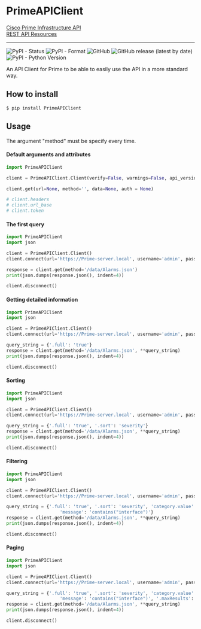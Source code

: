 # PrimeAPIClient
[Cisco Prime Infrastructure API](https://developer.cisco.com/site/prime-infrastructure/documents/api-reference/rest-api-v3-0/ "Cisco Prime Infrastructure API")<br />
[REST API Resources](https://developer.cisco.com/site/prime-infrastructure/documents/api-reference/rest-api-v3-3/ "REST API Resources")

---

![PyPI - Status](https://img.shields.io/pypi/status/PrimeAPIClient)
![PyPI - Format](https://img.shields.io/pypi/format/PrimeAPIClient)
![GitHub](https://img.shields.io/github/license/vsantiago113/PrimeAPIClient)
![GitHub release (latest by date)](https://img.shields.io/github/v/release/vsantiago113/PrimeAPIClient)
![PyPI - Python Version](https://img.shields.io/pypi/pyversions/PrimeAPIClient)

An API Client for Prime to be able to easily use the API in a more standard way.

## How to install
```ignorelang
$ pip install PrimeAPIClient
```

## Usage
The argument "method" must be specify every time.

#### Default arguments and attributes
```python
import PrimeAPIClient

client = PrimeAPIClient.Client(verify=False, warnings=False, api_version='v1')

client.get(url=None, method='', data=None, auth = None)

# client.headers
# client.url_base
# client.token

```

#### The first query
```python
import PrimeAPIClient
import json

client = PrimeAPIClient.Client()
client.connect(url='https://Prime-server.local', username='admin', password='Admin123')

response = client.get(method='/data/Alarms.json')
print(json.dumps(response.json(), indent=4))

client.disconnect()
```

#### Getting detailed information
```python
import PrimeAPIClient
import json

client = PrimeAPIClient.Client()
client.connect(url='https://Prime-server.local', username='admin', password='Admin123')

query_string = {'.full': 'true'}
response = client.get(method='/data/Alarms.json', **query_string)
print(json.dumps(response.json(), indent=4))

client.disconnect()
```

#### Sorting
```python
import PrimeAPIClient
import json

client = PrimeAPIClient.Client()
client.connect(url='https://Prime-server.local', username='admin', password='Admin123')

query_string = {'.full': 'true', '.sort': 'severity'}
response = client.get(method='/data/Alarms.json', **query_string)
print(json.dumps(response.json(), indent=4))

client.disconnect()
```

#### Filtering
```python
import PrimeAPIClient
import json

client = PrimeAPIClient.Client()
client.connect(url='https://Prime-server.local', username='admin', password='Admin123')

query_string = {'.full': 'true', '.sort': 'severity', 'category.value': 'AP',
                    'message': 'contains("interface")'}
response = client.get(method='/data/Alarms.json', **query_string)
print(json.dumps(response.json(), indent=4))

client.disconnect()
```

#### Paging
```python
import PrimeAPIClient
import json

client = PrimeAPIClient.Client()
client.connect(url='https://Prime-server.local', username='admin', password='Admin123')

query_string = {'.full': 'true', '.sort': 'severity', 'category.value': 'AP',
                    'message': 'contains("interface")', '.maxResults': '5'}
response = client.get(method='/data/Alarms.json', **query_string)
print(json.dumps(response.json(), indent=4))

client.disconnect()
```
